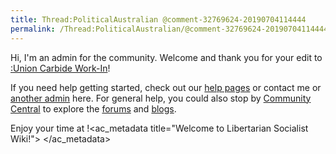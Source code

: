 ```yaml
---
title: Thread:PoliticalAustralian @comment-32769624-20190704114444
permalink: /Thread:PoliticalAustralian/@comment-32769624-20190704114444/
---
```


Hi, I'm an admin for the community. Welcome and thank you for your edit
to [:Union Carbide Work-In](:Union_Carbide_Work-In "wikilink")!

If you need help getting started, check out our [help
pages](Help:Getting_Started "wikilink") or contact me or [another
admin](Special:Listusers/sysop "wikilink") here. For general help, you
could also stop by [Community
Central](w:c:community:main_page "wikilink") to explore the
[forums](w:c:community:Special:Forum "wikilink") and
[blogs](w:c:community:Blog:Wikia_Staff_Blog "wikilink").

Enjoy your time at
!<ac_metadata title="Welcome to Libertarian Socialist Wiki!">
</ac_metadata>